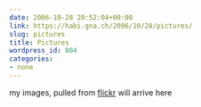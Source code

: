 ```yaml
---
date: 2006-10-28 20:52:04+00:00
link: https://habi.gna.ch/2006/10/28/pictures/
slug: pictures
title: Pictures
wordpress_id: 804
categories:
- none
---
```


my images, pulled from [flickr](https://flickr.com) will arrive here
